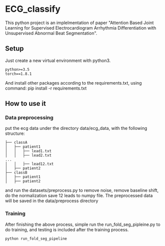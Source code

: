 # ECG_classify
This python project is an implelmentation of paper "Attention Based Joint Learning for Supervised Electrocardiogram Arrhythmia 
Differentiation with Unsupervised Abnormal Beat Segmentation".

## Setup
Just create a new virtual environment with python3. 
```
python>=3.5
torch==1.8.1
```
And install other packages according to the requirements.txt, using command: pip install -r requirements.txt

## How to use it
### Data preprocessing
put the ecg data under the directory data/ecg_data, with the following structure:

```
├── classA
│   ├── patient1
│   │   ├── lead1.txt
│   │   ├── lead2.txt
...
│   │   ├── lead12.txt
│   ├── patient2
├── classB
│   ├── patient1
│   ├── patient2

```
and run the datasets/preprocess.py to remove noise, remove baseline shift, do the normalization save 12 leads to numpy file. The preprocessed data will be saved
in the data/preprocess directory

### Training
After finishing the above process, simple run the run_fold_seg_pipleine.py to do training, and testing is included after the training process. 
```
python run_fold_seg_pipeline
```

